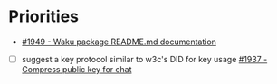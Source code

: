 # Priorities

- [#1949 - Waku package README.md documentation](https://github.com/status-im/status-go/pull/1949)
- [ ] suggest a key protocol similar to w3c's DID for key usage [#1937 - Compress public key for chat](https://github.com/status-im/status-go/issues/1937)